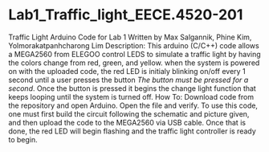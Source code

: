 # Lab1_Traffic_light_EECE.4520-201
Traffic Light Arduino Code for Lab 1
Written by Max Salgannik, Phine Kim, Yolmorakatpanhcharong Lim
Description: This arduino (C/C++) code allows a MEGA2560 from ELEGOO control LEDS to simulate a traffic light by having the colors change from red, green, and yellow. when the system is powered on with the uploaded code, the red LED is initialy blinking on/off every 1 second until a user presses the button *The button must be pressed for a second*. Once the button is pressed it begins the change light function that keeps looping until the system is turned off.
How To: Download code from the repository and open Arduino. Open the file and verify. To use this code, one must first build the circuit following the schematic and picture given, and then upload the code to the MEGA2560 via USB cable. Once that is done, the red LED will begin flashing and the traffic light controller is ready to begin.
